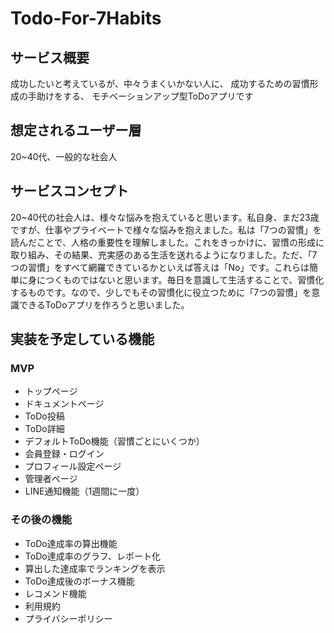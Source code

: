 # Todo-For-7Habits
## サービス概要
成功したいと考えているが、中々うまくいかない人に、
成功するための習慣形成の手助けをする、
モチベーションアップ型ToDoアプリです

## 想定されるユーザー層
20~40代、一般的な社会人

## サービスコンセプト
20~40代の社会人は、様々な悩みを抱えていると思います。私自身、まだ23歳ですが、仕事やプライベートで様々な悩みを抱えました。私は「7つの習慣」を読んだことで、人格の重要性を理解しました。これをきっかけに、習慣の形成に取り組み、その結果、充実感のある生活を送れるようになりました。ただ、「7つの習慣」をすべて網羅できているかといえば答えは「No」です。これらは簡単に身につくものではないと思います。毎日を意識して生活することで、習慣化するものです。なので、少しでもその習慣化に役立つために「7つの習慣」を意識できるToDoアプリを作ろうと思いました。

## 実装を予定している機能
### MVP
* トップページ
* ドキュメントページ
* ToDo投稿
* ToDo詳細
* デフォルトToDo機能（習慣ごとにいくつか）
* 会員登録・ログイン
* プロフィール設定ページ
* 管理者ページ
* LINE通知機能（1週間に一度）

### その後の機能
* ToDo達成率の算出機能
* ToDo達成率のグラフ、レポート化
* 算出した達成率でランキングを表示
* ToDo達成後のボーナス機能
* レコメンド機能
* 利用規約
* プライバシーポリシー